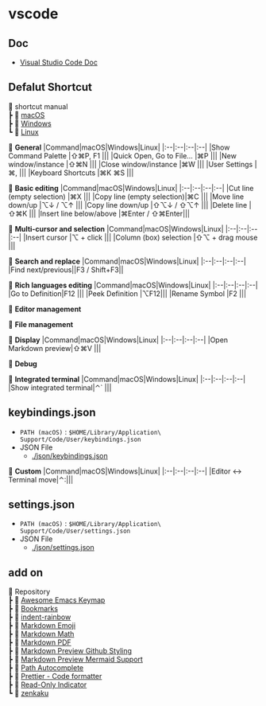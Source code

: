 # vscode

## Doc
- [Visual Studio Code Doc](https://code.visualstudio.com/docs)

## Defalut Shortcut
:file_folder: shortcut manual<br>
┣ :small_orange_diamond: [macOS](https://code.visualstudio.com/shortcuts/keyboard-shortcuts-macos.pdf)<br>
┣ :small_orange_diamond: [Windows](https://code.visualstudio.com/shortcuts/keyboard-shortcuts-windows.pdf)<br>
┗ :small_orange_diamond: [Linux](https://code.visualstudio.com/shortcuts/keyboard-shortcuts-linux.pdf)<br>

:large_orange_diamond: **General**
|Command|macOS|Windows|Linux|
|:--|:--|:--|:--|
|Show Command Palette    |⇧⌘P, F1 |||
|Quick Open, Go to File… |⌘P      |||
|New window/instance     |⇧⌘N     |||
|Close window/instance   |⌘W      |||
|User Settings           |⌘,      |||
|Keyboard Shortcuts      |⌘K ⌘S   |||

:large_orange_diamond: **Basic editing**
|Command|macOS|Windows|Linux|
|:--|:--|:--|:--|
|Cut line (empty selection) |⌘X              |||
|Copy line (empty selection)|⌘C              |||
|Move line down/up          |⌥↓ / ⌥↑         |||
|Copy line down/up          |⇧⌥↓ / ⇧⌥↑       |||
|Delete line                |⇧⌘K             |||
|Insert line below/above    |⌘Enter / ⇧⌘Enter|||

:large_orange_diamond: **Multi-cursor and selection**
|Command|macOS|Windows|Linux|
|:--|:--|:--|:--|
|Insert cursor              |⌥ + click             |||
|Column (box) selection     |⇧⌥ + drag mouse       |||

:large_orange_diamond: **Search and replace**
|Command|macOS|Windows|Linux|
|:--|:--|:--|:--|
|Find next/previous||F3 / Shift+F3||

:large_orange_diamond: **Rich languages editing**
|Command|macOS|Windows|Linux|
|:--|:--|:--|:--|
|Go to Definition|F12 |||
|Peek Definition |⌥F12|||
|Rename Symbol   |F2  |||

:large_orange_diamond: **Editor management**

:large_orange_diamond: **File management**

:large_orange_diamond: **Display**
|Command|macOS|Windows|Linux|
|:--|:--|:--|:--|
|Open Markdown preview|⇧⌘V  |||

:large_orange_diamond: **Debug**

:large_orange_diamond: **Integrated terminal**
|Command|macOS|Windows|Linux|
|:--|:--|:--|:--|
|Show integrated terminal|⌃` |||

## keybindings.json
- `PATH (macOS)` : `$HOME/Library/Application\ Support/Code/User/keybindings.json`
- JSON File
    - [./json/keybindings.json](./json/keybindings.json)

:large_orange_diamond: **Custom**
|Command|macOS|Windows|Linux|
|:--|:--|:--|:--|
|Editor :left_right_arrow: Terminal move|⌃:|||

## settings.json
- `PATH (macOS)` : `$HOME/Library/Application\ Support/Code/User/settings.json`
- JSON File
    - [./json/settings.json](./json/settings.json)

## add on
:file_folder: Repository<br>
┣ :small_orange_diamond: [Awesome Emacs Keymap](https://marketplace.visualstudio.com/items?itemName=tuttieee.emacs-mcx)<br>
┣ :small_orange_diamond: [Bookmarks](https://marketplace.visualstudio.com/items?itemName=alefragnani.Bookmarks)<br>
┣ :small_orange_diamond: [indent-rainbow](https://marketplace.visualstudio.com/items?itemName=oderwat.indent-rainbow)<br>
┣ :small_orange_diamond: [Markdown Emoji](https://marketplace.visualstudio.com/items?itemName=bierner.markdown-emoji)<br>
┣ :small_orange_diamond: [Markdown Math](https://marketplace.visualstudio.com/items?itemName=koehlma.markdown-math)<br>
┣ :small_orange_diamond: [Markdown PDF](https://marketplace.visualstudio.com/items?itemName=yzane.markdown-pdf)<br>
┣ :small_orange_diamond: [Markdown Preview Github Styling](https://marketplace.visualstudio.com/items?itemName=bierner.markdown-preview-github-styles)<br>
┣ :small_orange_diamond: [Markdown Preview Mermaid Support](https://marketplace.visualstudio.com/items?itemName=bierner.markdown-mermaid)<br>
┣ :small_orange_diamond: [Path Autocomplete](https://marketplace.visualstudio.com/items?itemName=ionutvmi.path-autocomplete)<br>
┣ :small_orange_diamond: [Prettier - Code formatter](https://marketplace.visualstudio.com/items?itemName=esbenp.prettier-vscode)<br>
┣ :small_orange_diamond: [Read-Only Indicator](https://marketplace.visualstudio.com/items?itemName=alefragnani.read-only-indicator)<br>
┗ :small_orange_diamond: [zenkaku](https://marketplace.visualstudio.com/items?itemName=mosapride.zenkaku)<br>